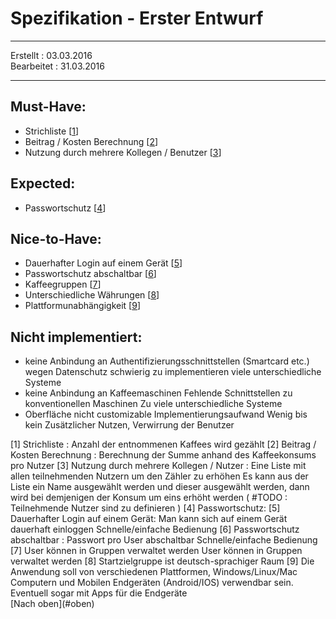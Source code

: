 # Spezifikation - Erster Entwurf

- - -
Erstellt   : 03.03.2016  
Bearbeitet : 31.03.2016
- - -
<a name="oben"></a>
## Must-Have:
 - Strichliste [[1](#1)]
 - Beitrag / Kosten Berechnung [[2](#2)]
 - Nutzung durch mehrere Kollegen / Benutzer [[3](#3)]

## Expected:
 - Passwortschutz [[4](#4)]

## Nice-to-Have:
 - Dauerhafter Login auf einem Gerät [[5](#5)]
 - Passwortschutz abschaltbar [[6](#6)]
 - Kaffeegruppen [[7](#7)]
 - Unterschiedliche Währungen [[8](#8)]
 - Plattformunabhängigkeit [[9](#9)]

## Nicht implementiert:
 - keine Anbindung an Authentifizierungsschnittstellen (Smartcard etc.)
	wegen Datenschutz
	schwierig zu implementieren
	viele unterschiedliche Systeme
 - keine Anbindung an Kaffeemaschinen
	Fehlende Schnittstellen zu konventionellen Maschinen 
	Zu viele unterschiedliche Systeme
 - Oberfläche nicht customizable
	Implementierungsaufwand
	Wenig bis kein Zusätzlicher Nutzen, Verwirrung der Benutzer

<a name="1">
[1] Strichliste :
	Anzahl der entnommenen Kaffees wird gezählt
</a>

<a name="2">
[2] Beitrag / Kosten Berechnung :
	Berechnung der Summe anhand des Kaffeekonsums pro Nutzer
</a>

<a name="3">
[3] Nutzung durch mehrere Kollegen / Nutzer :
	Eine Liste mit allen teilnehmenden Nutzern um den Zähler zu erhöhen 
	Es kann aus der Liste ein Name ausgewählt werden und dieser ausgewählt werden, dann wird bei demjenigen der Konsum um eins erhöht werden
	( #TODO : Teilnehmende Nutzer sind zu definieren )
	
</a>
<a name="4">
[4] Passwortschutz:

</a>
<a name="5">
[5] Dauerhafter Login auf einem Gerät:
	Man kann sich auf einem Gerät dauerhaft einloggen
	Schnelle/einfache Bedienung

</a>
<a name="6">
[6] Passwortschutz abschaltbar :
	Passwort pro User abschaltbar
	Schnelle/einfache Bedienung

</a>
<a name="7">
[7] User können in Gruppen verwaltet werden
	User können in Gruppen verwaltet werden

</a>
<a name="8">
[8] Startzielgruppe ist deutsch-sprachiger Raum

</a>
<a name="9">
[9] Die Anwendung soll von verschiedenen Plattformen, Windows/Linux/Mac Computern und Mobilen Endgeräten (Android/IOS) verwendbar sein.
    Eventuell sogar mit Apps für die Endgeräte
   
</a>

<br/>
[Nach oben](#oben)
